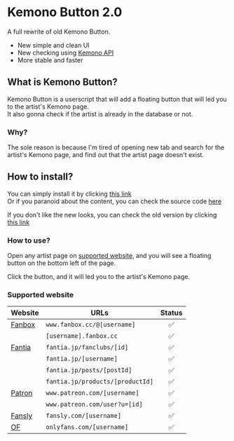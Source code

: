 # Kemono Button 2.0

A full rewrite of old Kemono Button.

- New simple and clean UI
- New checking using [Kemono API](https://github.com/mbaharip/kemono-api)
- More stable and faster

## What is Kemono Button?

Kemono Button is a userscript that will add a floating button that will led you to the artist's Kemono page.  
It also gonna check if the artist is already in the database or not.

### Why?

The sole reason is because I'm tired of opening new tab and search for the artist's Kemono page, and find out that the artist page doesn't exist.

## How to install?

You can simply install it by clicking [this link](https://raw.githubusercontent.com/mbaharip/KemonoButton/main/dist/kemono-button.user.js)  
Or if you paranoid about the content, you can check the source code [here](https://github.com/mbahArip/KemonoButton/tree/main/src)

If you don't like the new looks, you can check the old version by clicking [this link](https://github.com/mbahArip/KemonoButton/blob/v1.x/README.md)

### How to use?

Open any artist page on [supported website](#supported-website),
and you will see a floating button on the bottom left of the page.

Click the button, and it will led you to the artist's Kemono page.

### Supported website

| Website                            | URLs                             | Status |
| ---------------------------------- | -------------------------------- | :----: |
| [Fanbox](https://www.fanbox.cc/)   | `www.fanbox.cc/@[username]`      |   ✅   |
|                                    | `[username].fanbox.cc`           |   ✅   |
| [Fantia](https://fantia.jp/)       | `fantia.jp/fanclubs/[id]`        |   ✅   |
|                                    | `fantia.jp/[username]`           |   ✅   |
|                                    | `fantia.jp/posts/[postId]`       |   ✅   |
|                                    | `fantia.jp/products/[productId]` |   ✅   |
| [Patron](https://www.patreon.com/) | `www.patreon.com/[username]`     |   ✅   |
|                                    | `www.patreon.com/user?u=[id]`    |   ✅   |
| [Fansly](https://fansly.com/)      | `fansly.com/[username]`          |   ✅   |
| [OF](https://onlyfans.com/)        | `onlyfans.com/[username]`        |   ✅   |
